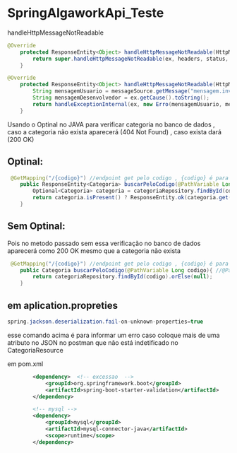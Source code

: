 # SpringAlgaworkApi_Teste

handleHttpMessageNotReadable 

~~~java
@Override
    protected ResponseEntity<Object> handleHttpMessageNotReadable(HttpMessageNotReadableException ex, HttpHeaders headers, HttpStatus status, WebRequest request) {
        return super.handleHttpMessageNotReadable(ex, headers, status, request);
    }
~~~

~~~java
@Override
    protected ResponseEntity<Object> handleHttpMessageNotReadable(HttpMessageNotReadableException ex, HttpHeaders headers, HttpStatus status, WebRequest request){
        String mensagemUsuario = messageSource.getMessage("mensagem.invalida" , null , LocaleContextHolder.getLocale());
        String mensagemDesenvolvedor = ex.getCause().toString();
        return handleExceptionInternal(ex, new Erro(mensagemUsuario, mensagemDesenvolvedor),headers , HttpStatus.BAD_REQUEST,request);
    }
~~~

Usando o Optinal no JAVA para verificar categoria no banco de dados , caso a categoria não exista aparecerá (404 Not Found) , caso exista dará (200 OK)   

## Optinal:

~~~java
 @GetMapping("/{codigo}") //endpoint get pelo codigo , {codigo} é para especificar o codigo depois /categorias
    public ResponseEntity<Categoria> buscarPeloCodigo(@PathVariable Long codigo){ //@PathVariable para buscar categoria especifica
        Optional<Categoria> categoria = categoriaRepository.findById(codigo);
        return categoria.isPresent() ? ResponseEntity.ok(categoria.get()) : ResponseEntity.notFound().build();
    }
~~~

## Sem Optinal:
Pois no metodo passado sem essa verificação no banco de dados aparecerá como 200 OK mesmo que a categoria não exista

~~~java
 @GetMapping("/{codigo}") //endpoint get pelo codigo , {codigo} é para especificar o codigo depois /categorias
    public Categoria buscarPeloCodigo(@PathVariable Long codigo){ //@PathVariable para buscar categoria especifica
        return categoriaRepository.findById(codigo).orElse(null);
    }
~~~


## em aplication.propreties 

~~~java
spring.jackson.deserialization.fail-on-unknown-properties=true 
~~~
esse comando acima é para informar um erro caso coloque mais de uma atributo no JSON no postman que não está indetificado no CategoriaResource



em pom.xml
~~~xml
		<dependency>  <!-- excessao  -->
			<groupId>org.springframework.boot</groupId>
			<artifactId>spring-boot-starter-validation</artifactId>
		</dependency>

		<!-- mysql -->
		<dependency>
			<groupId>mysql</groupId>
			<artifactId>mysql-connector-java</artifactId>
			<scope>runtime</scope>
		</dependency>
~~~




